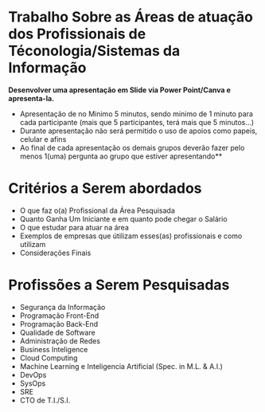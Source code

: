 # Trabalho Sobre as Áreas de atuação dos Profissionais de Téconologia/Sistemas da Informação

**Desenvolver uma apresentação em Slide via Power Point/Canva e apresenta-la.**

- Apresentação de no Minimo 5 minutos, sendo minimo de 1 minuto para cada participante
(mais que 5 participantes, terá mais que 5 minutos...)
- Durante apresentação não será permitido o uso de apoios como papeis, celular e afins
- Ao final de cada apresentação os demais grupos deverão fazer pelo menos 1(uma) pergunta ao grupo que estiver apresentando**

# Critérios a Serem abordados

- O que faz o(a) Profissional da Área Pesquisada
- Quanto Ganha Um Iniciante e em quanto pode chegar o Salário
- O que estudar para atuar na área
- Exemplos de empresas que útilizam esses(as) profissionais e como utilizam
- Considerações Finais


# Profissões a Serem Pesquisadas

- Segurança da Informação
- Programação Front-End
- Programação Back-End
- Qualidade de Software
- Administração de Redes
- Business Inteligence
- Cloud Computing
- Machine Learning e Inteligencia Artificial (Spec. in M.L. & A.I.)
- DevOps
- SysOps
- SRE
- CTO de T.I./S.I. 

